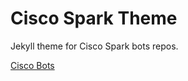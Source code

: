# Cisco Spark Theme

Jekyll theme for Cisco Spark bots repos.


[Cisco Bots](https://ciscosparkopensource.github.io/bots/)
